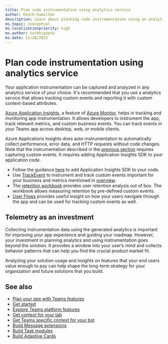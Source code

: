 ```yaml
---
title: Plan code instrumentation using analytics service
author: heath-hamilton
description: Learn about planning code instrumentation using an analytics service.
ms.topic: conceptual
ms.localizationpriority: high
ms.author: surbhigupta
ms.date: 11/28/2022
---
```


# Plan code instrumentation using analytics service

<!--Implement your analytics service-->

Your application instrumentation can be captured and analyzed in any analytics service of your choice. It's recommended that you use a analytics service that allows tracking custom events and reporting it with custom context-based attributes.

[Azure Application Insights](/azure/azure-monitor/app/app-insights-overview), a feature of [Azure Monitor](/azure/azure-monitor/), helps in tracking and monitoring app instrumentation. It allows developers to instrument the app, track relevant metrics, and custom business events. You can track events in your Teams app across desktop, web, or mobile clients.

Azure Applications Insights does auto-instrumentation to automatically collect performance, error data, and HTTP requests without code changes. Note that the instrumentation described in the [previous section](strategize-measure.md) requires capturing custom events. It requires adding Application Insights SDK to your application code.

- Follow the guidance [here](/azure/azure-monitor/app/api-custom-events-metrics#prep) to add Application Insights SDK to your code.
- Use [TrackEvent](/azure/azure-monitor/app/usage-overview#custom-business-events) to instrument and track custom events important for your business and metrics mentioned in [overview](overview-analytics.md).
- The [retention workbook](/azure/azure-monitor/app/usage-retention) provides user retention analysis out of box. The workbook allows measuring retention by pre-defined custom events.
- [User Flows](/azure/azure-monitor/app/usage-flows) provides useful insight on how your users navigate through the app and can be used for tracking custom events as well.

## Telemetry as an investment

Collecting instrumentation data using the generated analytics is important for improving your app experience and guiding your roadmap. However, your investment in planning analytics and using instrumentation goes beyond the solution. It provides a window into your user’s mind and collects behavior patterns that can help you find the crucial product market fit.

Analyzing your solution usage and insights on features that your end users value enough to pay can help shape the long-term strategy for your organization and future solutions that you build.

## See also

- [Plan your app with Teams features](../app-fundamentals-overview.md)
- [Get started](../../get-started/get-started-overview.md)
- [Explore Teams platform features](../../overview-explore.md)
- [Get context for your tab](../../tabs/how-to/access-teams-context.md)
- [Get Teams specific context for your bot](../../bots/how-to/get-teams-context.md)
- [Build Message extensions](../../messaging-extensions/what-are-messaging-extensions.md)
- [Build Task modules](../../task-modules-and-cards/what-are-task-modules.md)
- [Build Adaptive Cards](../../task-modules-and-cards/what-are-cards.md)
